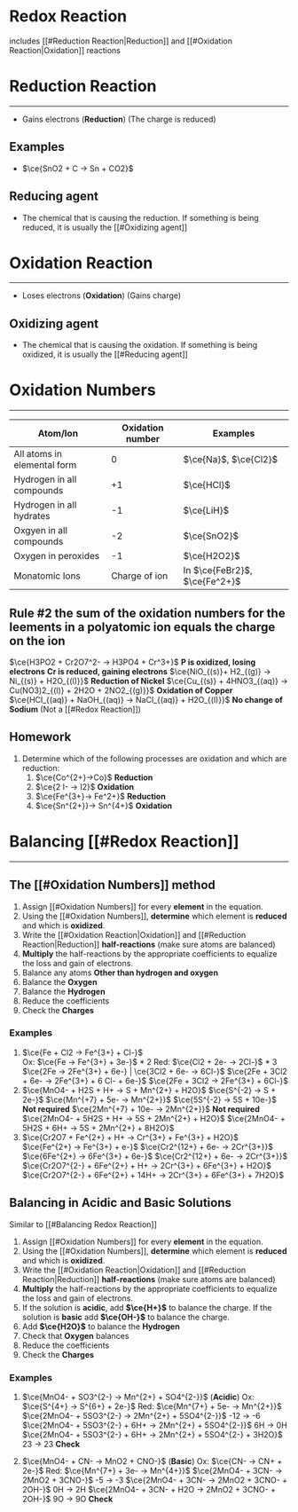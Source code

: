 # Redox Reaction
includes [[#Reduction Reaction|Reduction]] and [[#Oxidation Reaction|Oxidation]] reactions
# Reduction Reaction 
---
- Gains electrons (**Reduction**) (The charge is reduced)
## Examples
- $\ce{SnO2 + C -> Sn + CO2}$
## Reducing agent
- The chemical that is causing the reduction. If something is being reduced, it is usually the [[#Oxidizing agent]]
# Oxidation Reaction
---
- Loses electrons (**Oxidation**) (Gains charge)
## Oxidizing agent
- The chemical that is causing the oxidation. If something is being oxidized, it is usually the [[#Reducing agent]] 
# Oxidation Numbers
---
| Atom/Ion                    | Oxidation number | Examples                        |
| --------------------------- | ---------------- | ------------------------------- |
| All atoms in elemental form | 0                | $\ce{Na}$, $\ce{Cl2}$           |
| Hydrogen in all compounds   | +1               | $\ce{HCl}$                      |
| Hydrogen in all hydrates    | -1               | $\ce{LiH}$                      |
| Oxgyen in all compounds     | -2               | $\ce{SnO2}$                     |
| Oxygen in peroxides         | -1               | $\ce{H2O2}$                     |
| Monatomic Ions              | Charge of ion    | In $\ce{FeBr2}$, $\ce{Fe^2+}$ |

## Rule #2  the sum of the oxidation numbers for the leements in a polyatomic ion equals the charge on the ion
$\ce{H3PO2 + Cr2O7^2- -> H3PO4 + Cr^3+}$
**P is oxidized, losing electrons**
**Cr is reduced, gaining electrons**
$\ce{NiO_{(s)}+ H2_{(g)} -> Ni_{(s)} + H2O_{(l)}}$ **Reduction of Nickel**
$\ce{Cu_{(s)} + 4HNO3_{(aq)} -> Cu(NO3)2_{(l)} + 2H2O + 2NO2_{(g)}}$ **Oxidation of Copper**
$\ce{HCl_{(aq)} + NaOH_{(aq)} -> NaCl_{(aq)} + H2O_{(l)}}$ **No change of Sodium** (Not a [[#Redox Reaction]])
## Homework
1. Determine which of the following processes are oxidation and which are reduction:
	1. $\ce{Co^{2+}->Co}$  **Reduction**
	2. $\ce{2 I- -> I2}$ **Oxidation**
	3. $\ce{Fe^{3+}-> Fe^2+}$ **Reduction**
	4. $\ce{Sn^{2+}}-> Sn^{4+}$ **Oxidation**

# Balancing [[#Redox Reaction]]
---	
## The [[#Oxidation Numbers]] method
1. Assign [[#Oxidation Numbers]] for every **element** in the equation.
2. Using the [[#Oxidation Numbers]], **determine** which element is **reduced** and which is **oxidized**.
3. Write the [[#Oxidation Reaction|Oxidation]] and [[#Reduction Reaction|Reduction]] **half-reactions** (make sure atoms are balanced)
4. **Multiply** the half-reactions by the appropriate coefficients to equalize the loss and gain of electrons.
5. Balance any atoms **Other than hydrogen and oxygen**
6. Balance the **Oxygen**
7. Balance the **Hydrogen**
8. Reduce the coefficients
9. Check the **Charges**
### Examples
1. $\ce{Fe + Cl2 -> Fe^{3+} + Cl-}$  
Ox: $\ce{Fe -> Fe^{3+} + 3e-}$ \* 2
Red: $\ce{Cl2 + 2e- -> 2Cl-}$  \* 3
$\ce{2Fe -> 2Fe^{3+} + 6e-} | \ce{3Cl2 + 6e- -> 6Cl-}$
$\ce{2Fe + 3Cl2 + 6e- -> 2Fe^{3+} + 6 Cl- + 6e-}$
$\ce{2Fe + 3Cl2 -> 2Fe^{3+} + 6Cl-}$
2. $\ce{MnO4- + H2S + H+ -> S + Mn^{2+} + H2O}$
$\ce{S^{-2} -> S + 2e-}$
$\ce{Mn^{+7} + 5e- -> Mn^{2+}}$
$\ce{5S^{-2} -> 5S + 10e-}$ **Not required**
$\ce{2Mn^{+7} + 10e- -> 2Mn^{2+}}$ **Not required**
$\ce{2MnO4- + 5H2S + H+ -> 5S + 2Mn^{2+} + H2O}$
$\ce{2MnO4- + 5H2S + 6H+ -> 5S + 2Mn^{2+} + 8H2O}$
3. $\ce{Cr2O7 + Fe^{2+} + H+ -> Cr^{3+} + Fe^{3+} + H2O}$
$\ce{Fe^{2+} -> Fe^{3+} + e-}$
$\ce{Cr2^{12+} + 6e- -> 2Cr^{3+}}$
$\ce{6Fe^{2+} -> 6Fe^{3+} + 6e-}$
$\ce{Cr2^{12+} + 6e- -> 2Cr^{3+}}$
$\ce{Cr2O7^{2-} + 6Fe^{2+} + H+ -> 2Cr^{3+} + 6Fe^{3+} + H2O}$
$\ce{Cr2O7^{2-} + 6Fe^{2+} + 14H+ -> 2Cr^{3+} + 6Fe^{3+} + 7H2O}$
## Balancing in Acidic and Basic Solutions
Similar to [[#Balancing Redox Reaction]]
1. Assign [[#Oxidation Numbers]] for every **element** in the equation.
2. Using the [[#Oxidation Numbers]], **determine** which element is **reduced** and which is **oxidized**.
3. Write the [[#Oxidation Reaction|Oxidation]] and [[#Reduction Reaction|Reduction]] **half-reactions** (make sure atoms are balanced)
4. **Multiply** the half-reactions by the appropriate coefficients to equalize the loss and gain of electrons.
5. If the solution is **acidic**, add **$\ce{H+}$** to balance the charge. If the solution is **basic** add **$\ce{OH-}$** to balance the charge.
6. Add **$\ce{H2O}$** to balance the **Hydrogen**
7. Check that **Oxygen** balances
8. Reduce the coefficients
9. Check the **Charges**
### Examples
1. $\ce{MnO4- + SO3^{2-} -> Mn^{2+} + SO4^{2-}}$ (**Acidic**)
Ox: $\ce{S^{4+} -> S^{6+} + 2e-}$ 
Red: $\ce{Mn^{7+} + 5e- -> Mn^{2+}}$
$\ce{2MnO4- + 5SO3^{2-} -> 2Mn^{2+} + 5SO4^{2-}}$
-12 -> -6
$\ce{2MnO4- + 5SO3^{2-} + 6H+ -> 2Mn^{2+} + 5SO4^{2-}}$
6H -> 0H
$\ce{2MnO4- + 5SO3^{2-} + 6H+ -> 2Mn^{2+} + 5SO4^{2-} + 3H2O}$
23 -> 23 **Check**

2. $\ce{MnO4- + CN- -> MnO2 + CNO-}$ (**Basic**)
Ox: $\ce{CN- -> CN+ + 2e-}$
Red: $\ce{Mn^{7+} + 3e- -> Mn^{4+}}$
$\ce{2MnO4- + 3CN- -> 2MnO2 + 3CNO-}$
-5 -> -3
$\ce{2MnO4- + 3CN- -> 2MnO2 + 3CNO- + 2OH-}$
0H -> 2H
$\ce{2MnO4- + 3CN- + H2O -> 2MnO2 + 3CNO- + 2OH-}$
9O -> 9O **Check**